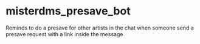 # misterdms_presave_bot
Reminds to do a presave for other artists in the chat when someone send a presave request with a link inside the message
